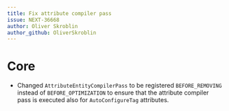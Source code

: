 ```yaml
---
title: Fix attribute compiler pass
issue: NEXT-36668
author: Oliver Skroblin
author_github: OliverSkroblin
---
```


# Core
* Changed `AttributeEntityCompilerPass` to be registered `BEFORE_REMOVING` instead of `BEFORE_OPTIMIZATION` to ensure that the attribute compiler pass is executed also for `AutoConfigureTag` attributes.
